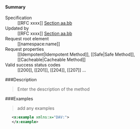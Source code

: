 <!-- --- title: method template -->

<div id="summary-box" markdown="1">
<h4>Summary</h4>

<dl>
<dt>Specification</dt>
<!-- insert the RFC number and the link to the original specification of this method -->
<dd markdown="1">[[RFC xxxx]]
<a href="http://tools.ietf.org/html/rfcxxxx#section-aa.bb">Section aa.bb</a>
</dd>
<dt>Updated by</dt>
<!-- insert the RFC number and the link to the updating specification or remove this section -->
<dd markdown="1">[[RFC xxxx]]
<a href="http://tools.ietf.org/html/rfcxxxx#section-aa.bb">Section aa.bb</a>
</dd>
<dt>Request root element</dt>
<dd markdown="1">[[namespace:name]]
</dd>
<dt>Request properties</dt>
<dd markdown="1">[[Idempotent|Idempotent Method]], [[Safe|Safe Method]], [[Cacheable|Cacheable Method]]
</dd>
<dt>Valid success status codes</dt>
<dd markdown="1">[[200]], [[201]], [[204]], [[207]] ...
</dd>
</dl>

</div>

<!-- below is a list of common sections for method definitions. Adjust the list as needed. Don't forget to block-quote any text that's copied from the RFC -->

###Description
> Enter the description of the method


###Examples
> add any examples
>
```xml
   <x:example xmlns:x="DAV:">
   </x:example>
```

